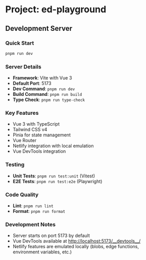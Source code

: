 # Project: ed-playground

## Development Server

### Quick Start

```bash
pnpm run dev
```

### Server Details

- **Framework**: Vite with Vue 3
- **Default Port**: 5173
- **Dev Command**: `pnpm run dev`
- **Build Command**: `pnpm run build`
- **Type Check**: `pnpm run type-check`

### Key Features

- Vue 3 with TypeScript
- Tailwind CSS v4
- Pinia for state management
- Vue Router
- Netlify integration with local emulation
- Vue DevTools integration

### Testing

- **Unit Tests**: `pnpm run test:unit` (Vitest)
- **E2E Tests**: `pnpm run test:e2e` (Playwright)

### Code Quality

- **Lint**: `pnpm run lint`
- **Format**: `pnpm run format`

### Development Notes

- Server starts on port 5173 by default
- Vue DevTools available at <http://localhost:5173/__devtools__/>
- Netlify features are emulated locally (blobs, edge functions, environment variables, etc.)
